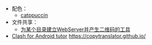 + 配色：
	+ [catppuccin](https://github.com/catppuccin/catppuccin)
+ 文件共享：
	+ [为某个目录建立WebServer并产生二维码的工具](https://github.com/parvardegr/sharing)
+ [Clash for Android tutor](https://clashforandroid.org/)
https://copytranslator.github.io/